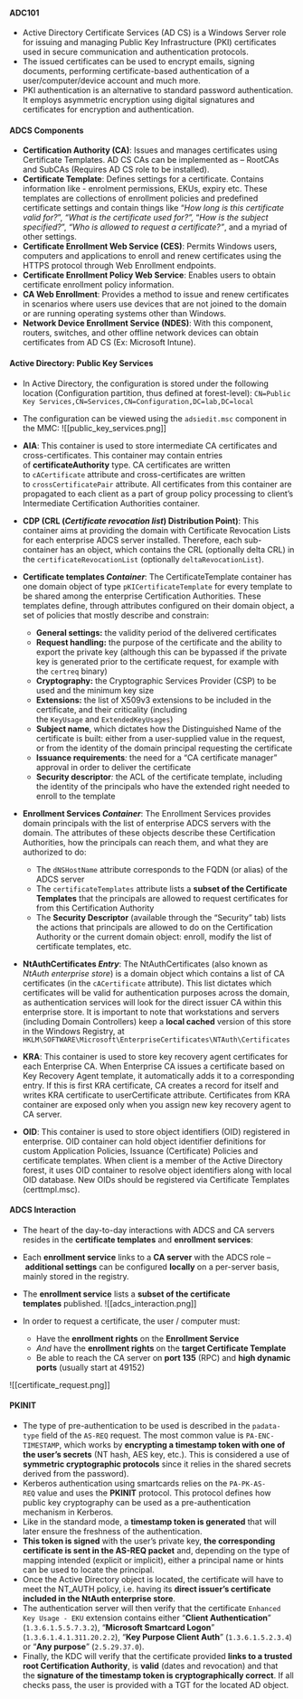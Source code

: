 #### ADC101 ####
- Active Directory Certificate Services (AD CS) is a Windows Server role for issuing and managing Public Key Infrastructure (PKI) certificates used in secure communication and authentication protocols.
- The issued certificates can be used to encrypt emails, signing documents, performing certificate-based authentication of a user/computer/device account and much more.
- PKI authentication is an alternative to standard password authentication. It employs asymmetric encryption using digital signatures and certificates for encryption and authentication.

#### ADCS Components ####
- **Certification Authority (CA)**: Issues and manages certificates using Certificate Templates. AD CS CAs can be implemented as – RootCAs and SubCAs (Requires AD CS role to be installed).
- **Certificate Template**: Defines settings for a certificate. Contains information like - enrolment permissions, EKUs, expiry etc. These templates are collections of enrollment policies and predefined certificate settings and contain things like “_How long is this certificate valid for?_”, _“What is the certificate used for?”,_ “_How is the subject specified?_”, _“Who is allowed to request a certificate?”_, and a myriad of other settings.
- **Certificate Enrollment Web Service (CES)**: Permits Windows users, computers and applications to enroll and renew certificates using the HTTPS protocol through Web Enrollment endpoints.
- **Certificate Enrollment Policy Web Service**: Enables users to obtain certificate enrollment policy information. 
- **CA Web Enrollment**: Provides a method to issue and renew certificates in scenarios where users use devices that are not joined to the domain or are running operating systems other than Windows.
- **Network Device Enrollment Service (NDES)**: With this component, routers, switches, and other offline network devices can obtain certificates from AD CS (Ex: Microsoft Intune).

#### Active Directory: Public Key Services ####
- In Active Directory, the configuration is stored under the following location (Configuration partition, thus defined at forest-level):
`CN=Public Key Services,CN=Services,CN=Configuration,DC=lab,DC=local`
- The configuration can be viewed using the `adsiedit.msc` component in the MMC:
![[public_key_services.png]]

- **AIA**: This container is used to store intermediate CA certificates and cross-certificates. This container may contain entries of **certificateAuthority** type. CA certificates are written to `cACertificate` attribute and cross-certificates are written to `crossCertificatePair` attribute. All certificates from this container are propagated to each client as a part of group policy processing to client’s Intermediate Certification Authorities container.
-  **CDP (CRL (_Certificate revocation list_) Distribution Point)**: This container aims at providing the domain with Certificate Revocation Lists for each enterprise ADCS server installed. Therefore, each sub-container has an object, which contains the CRL (optionally delta CRL) in the `certificateRevocationList` (optionally `deltaRevocationList`).
- **Certificate templates _Container_**: The CertificateTemplate container has one domain object of type `pKICertificateTemplate` for every template to be shared among the enterprise Certification Authorities. These templates define, through attributes configured on their domain object, a set of policies that mostly describe and constrain:
	- **General settings:** the validity period of the delivered certificates
	- **Request handling:** the purpose of the certificate and the ability to export the private key (although this can be bypassed if the private key is generated prior to the certificate request, for example with the `certreq` binary)
	- **Cryptography:** the Cryptographic Services Provider (CSP) to be used and the minimum key size
	- **Extensions:** the list of X509v3 extensions to be included in the certificate, and their criticality (including the `KeyUsage` and `ExtendedKeyUsages`)
	- **Subject name**, which dictates how the Distinguished Name of the certificate is built: either from a user-supplied value in the request, or from the identity of the domain principal requesting the certificate
	- **Issuance requirements**_:_ the need for a “CA certificate manager” approval in order to deliver the certificate
	- **Security descriptor**_:_ the ACL of the certificate template, including the identity of the principals who have the extended right needed to enroll to the template 
- **Enrollment Services _Container_**: The Enrollment Services provides domain principals with the list of enterprise ADCS servers with the domain. The attributes of these objects describe these Certification Authorities, how the principals can reach them, and what they are authorized to do:
	- The `dNSHostName` attribute corresponds to the FQDN (or alias) of the ADCS server
	- The `certificateTemplates` attribute lists a **subset of the Certificate Templates** that the principals are allowed to request certificates for from this Certification Authority
	- The **Security Descriptor** (available through the “Security” tab) lists the actions that principals are allowed to do on the Certification Authority or the current domain object: enroll, modify the list of certificate templates, etc.
- **NtAuthCertificates _Entry_**: The NtAuthCertificates (also known as _NtAuth enterprise store_) is a domain object which contains a list of CA certificates (in the `cACertificate` attribute). This list dictates which certificates will be valid for authentication purposes across the domain, as authentication services will look for the direct issuer CA within this enterprise store. It is important to note that workstations and servers (including Domain Controllers) keep a **local cached** version of this store in the Windows Registry, at `HKLM\SOFTWARE\Microsoft\EnterpriseCertificates\NTAuth\Certificates`
- **KRA**: This container is used to store key recovery agent certificates for each Enterprise CA. When Enterprise CA issues a certificate based on Key Recovery Agent template, it automatically adds it to a corresponding entry. If this is first KRA certificate, CA creates a record for itself and writes KRA certificate to userCertificate attribute. Certificates from KRA container are exposed only when you assign new key recovery agent to CA server.
- **OID**: This container is used to store object identifiers (OID) registered in enterprise. OID container can hold object identifier definitions for custom Application Policies, Issuance (Certificate) Policies and certificate templates. When client is a member of the Active Directory forest, it uses OID container to resolve object identifiers along with local OID database. New OIDs should be registered via Certificate Templates (certtmpl.msc).


#### ADCS Interaction ####
- The heart of the day-to-day interactions with ADCS and CA servers resides in the **certificate templates** and **enrollment services**:
- Each **enrollment service** links to a **CA server** with the ADCS role – **additional settings** can be configured **locally** on a per-server basis, mainly stored in the registry.
- The **enrollment service** lists a **subset of the certificate templates** published.
![[adcs_interaction.png]]

- In order to request a certificate, the user / computer must: ​
	- Have the **enrollment rights** on the **Enrollment Service**
	- _And_ have the **enrollment rights** on the **target Certificate Template**​
	- Be able to reach the CA server on **port 135** (RPC) and **high dynamic ports** (usually start at 49152)

![[certificate_request.png]]

#### PKINIT ####
- The type of pre-authentication to be used is described in the `padata-type` field of the `AS-REQ` request. The most common value is `PA-ENC-TIMESTAMP`, which works by **encrypting a timestamp token with one of the user’s secrets** (NT hash, AES key, etc.). This is considered  a use of **symmetric cryptographic protocols** since it relies in the shared secrets derived from the password).
- Kerberos authentication using smartcards relies on the `PA-PK-AS-REQ` value and uses the **PKINIT** protocol. This protocol defines how public key cryptography can be used as a pre-authentication mechanism in Kerberos.
- Like in the standard mode, a **timestamp token is generated** that will later ensure the freshness of the authentication.
- **This token is signed** with the user’s private key, **the corresponding certificate is sent in the AS-REQ packet** and, depending on the type of mapping intended (explicit or implicit), either a principal name or hints can be used to locate the principal.
- Once the Active Directory object is located, the certificate will have to meet the NT_AUTH policy, i.e. having its **direct issuer’s certificate included in the NtAuth enterprise store**.
- The authentication server will then verify that the certificate `Enhanced Key Usage - EKU` extension contains either “**Client Authentication**” (`1.3.6.1.5.5.7.3.2`), “**Microsoft Smartcard Logon**” (`1.3.6.1.4.1.311.20.2.2`), “**Key Purpose Client Auth**” (`1.3.6.1.5.2.3.4`) or “**Any purpose**” (`2.5.29.37.0`).
- Finally, the KDC will verify that the certificate provided **links to a trusted root Certification Authority**, is **valid** (dates and revocation) and that the **signature of the timestamp token is cryptographically correct**. If all checks pass, the user is provided with a TGT for the located AD object.